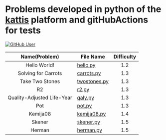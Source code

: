 # Problems developed in python of the [kattis](https://open.kattis.com/problems?order=problem_difficulty) platform and gitHubActions for tests

[![GitHub User](https://img.shields.io/badge/GitHub-JohamSMC-red?style=plastic&logo=github&link=https://github.com/JohamSMC)](https://github.com/JohamSMC)


| Name(Problem) 	          | File Name                                                                                         	              | Difficulty 	|
|:-------------:	          |---------------------------------------------------------------------------------------------------	              |:----------:	|
| Hello World!  	          | [hello.py](https://github.com/JohamSMC/python-kattis-gitHubActions/blob/master/problems/hello.py) 	              | 1.2        	|
| Solving for Carrots       | [carrots.py](https://github.com/JohamSMC/python-kattis-gitHubActions/blob/master/problems/carrots.py)             | 1.3         |
| Take Two Stones	          | [twostones.py](https://github.com/JohamSMC/python-kattis-gitHubActions/blob/master/problems/twostones.py)         | 1.3         |     
| R2            	          | [r2.py](https://github.com/JohamSMC/python-kattis-gitHubActions/blob/master/problems/r2.py)                       | 1.3         |
| Quality-Adjusted Life-Year| [qaly.py](https://github.com/JohamSMC/python-kattis-gitHubActions/blob/master/problems/qaly.py)                   | 1.3         |
| Pot                       | [pot.py](https://github.com/JohamSMC/python-kattis-gitHubActions/blob/master/problems/pot.py)                     | 1.3         |
| Kemija08                  | [kemija08.py](https://github.com/JohamSMC/python-kattis-gitHubActions/blob/master/problems/kemija08.py)           | 1.4         |
| Skener                    | [skener.py](https://github.com/JohamSMC/python-kattis-gitHubActions/blob/master/problems/skener.py)               | 1.5         |
| Herman                    | [herman.py](https://github.com/JohamSMC/python-kattis-gitHubActions/blob/master/problems/herman.py)               | 1.5         |

